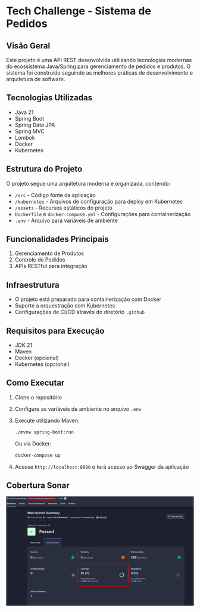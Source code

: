 # Tech Challenge - Sistema de Pedidos

## Visão Geral
Este projeto é uma API REST desenvolvida utilizando tecnologias modernas do ecossistema Java/Spring para gerenciamento de pedidos e produtos. O sistema foi construído seguindo as melhores práticas de desenvolvimento e arquitetura de software.

## Tecnologias Utilizadas
- Java 21
- Spring Boot
- Spring Data JPA
- Spring MVC
- Lombok
- Docker
- Kubernetes

## Estrutura do Projeto
O projeto segue uma arquitetura moderna e organizada, contendo:
- `/src` - Código fonte da aplicação
- `/kubernetes` - Arquivos de configuração para deploy em Kubernetes
- `/assets` - Recursos estáticos do projeto
- `Dockerfile` e `docker-compose.yml` - Configurações para containerização
- `.env` - Arquivo para variáveis de ambiente

## Funcionalidades Principais
1. Gerenciamento de Produtos
2. Controle de Pedidos
3. APIs RESTful para integração

## Infraestrutura
- O projeto está preparado para containerização com Docker
- Suporte a orquestração com Kubernetes
- Configurações de CI/CD através do diretório `.github`

## Requisitos para Execução
- JDK 21
- Maven
- Docker (opcional)
- Kubernetes (opcional)

## Como Executar
1. Clone o repositório
2. Configure as variáveis de ambiente no arquivo `.env`
3. Execute utilizando Maven:
   ```bash
   ./mvnw spring-boot:run
   ```

   Ou via Docker:
   ```bash
   docker-compose up
   ```
4. Acesse `http://localhost:8080` e terá acesso ao Swagger da aplicação

## Cobertura Sonar
![sonar.png](src/main/resources/static/sonar.png)